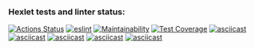 ### Hexlet tests and linter status:
[![Actions Status](https://github.com/Eudgene/frontend-project-lvl2/workflows/hexlet-check/badge.svg)](https://github.com/Eudgene/frontend-project-lvl2/actions)
[![_eslint_](https://github.com/Eudgene/frontend-project-lvl2/actions/workflows/eslint_.yml/badge.svg)](https://github.com/Eudgene/frontend-project-lvl2/actions/workflows/eslint_.yml)
[![Maintainability](https://api.codeclimate.com/v1/badges/b080fdbd430ea7577190/maintainability)](https://codeclimate.com/github/Eudgene/frontend-project-lvl2/maintainability)
[![Test Coverage](https://api.codeclimate.com/v1/badges/b080fdbd430ea7577190/test_coverage)](https://codeclimate.com/github/Eudgene/frontend-project-lvl2/test_coverage)
[![asciicast](https://asciinema.org/a/nuAoW8F3i3JQALKnkbpoEtMKk.svg)](https://asciinema.org/a/nuAoW8F3i3JQALKnkbpoEtMKk)
[![asciicast](https://asciinema.org/a/lyNcTl9LwjQjB8WCLOqzflb0D.svg)](https://asciinema.org/a/lyNcTl9LwjQjB8WCLOqzflb0D)
[![asciicast](https://asciinema.org/a/synCOes2HdmGNrATG79FUEjWb.svg)](https://asciinema.org/a/synCOes2HdmGNrATG79FUEjWb)
[![asciicast](https://asciinema.org/a/QQaSg8PBuSdQ1j23lnrWQ5vd8.svg)](https://asciinema.org/a/QQaSg8PBuSdQ1j23lnrWQ5vd8)
[![asciicast](https://asciinema.org/a/qcQgQVemlquLau2JxwcXVU0uA.svg)](https://asciinema.org/a/qcQgQVemlquLau2JxwcXVU0uA)